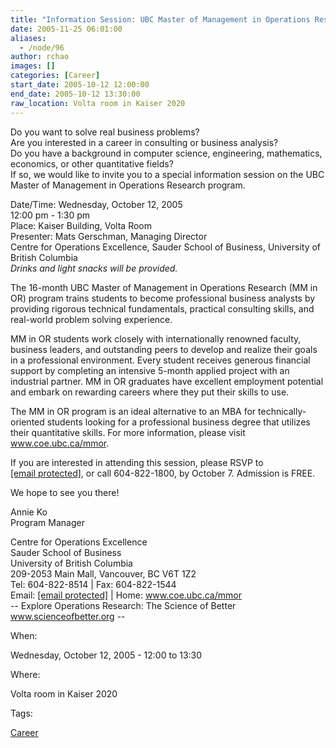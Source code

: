 ```yaml
---
title: "Information Session: UBC Master of Management in Operations Research (Wed. Oct 12 @ 12pm)"
date: 2005-11-25 06:01:00
aliases:
  - /node/96
author: rchao
images: []
categories: [Career]
start_date: 2005-10-12 12:00:00
end_date: 2005-10-12 13:30:00
raw_location: Volta room in Kaiser 2020
---
```


Do you want to solve real business problems? \
Are you interested in a career in consulting or business analysis? \
Do you have a background in computer science, engineering, mathematics, economics, or other quantitative fields? \
If so, we would like to invite you to a special information session on the UBC Master of Management in Operations Research program.

Date/Time: Wednesday, October 12, 2005 \
12:00 pm - 1:30 pm \
Place: Kaiser Building, Volta Room \
Presenter: Mats Gerschman, Managing Director \
Centre for Operations Excellence, Sauder School of Business, University of British Columbia \
_Drinks and light snacks will be provided._

The 16-month UBC Master of Management in Operations Research (MM in OR) program trains students to become professional business analysts by providing rigorous technical fundamentals, practical consulting skills, and real-world problem solving experience.

MM in OR students work closely with internationally renowned faculty, business leaders, and outstanding peers to develop and realize their goals in a professional environment. Every student receives generous financial support by completing an intensive 5-month applied project with an industrial partner. MM in OR graduates have excellent employment potential and embark on rewarding careers where they put their skills to use.

The MM in OR program is an ideal alternative to an MBA for technically-oriented students looking for a professional business degree that utilizes their quantitative skills. For more information, please visit www.coe.ubc.ca/mmor.

If you are interested in attending this session, please RSVP to [\[email protected\]](/cdn-cgi/l/email-protection), or call 604-822-1800, by October 7. Admission is FREE.

We hope to see you there!

Annie Ko \
Program Manager

Centre for Operations Excellence \
Sauder School of Business \
University of British Columbia \
209-2053 Main Mall, Vancouver, BC V6T 1Z2 \
Tel: 604-822-8514 | Fax: 604-822-1544 \
Email: [\[email protected\]](/cdn-cgi/l/email-protection) | Home: www.coe.ubc.ca/mmor \
\-- Explore Operations Research: The Science of Better www.scienceofbetter.org --

When:

Wednesday, October 12, 2005 - 12:00 to 13:30

Where:

Volta room in Kaiser 2020

Tags:

[Career](/career)
